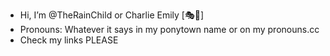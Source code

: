 - Hi, I’m @TheRainChild or Charlie Emily [🎭🎁]
- Pronouns: Whatever it says in my ponytown name or on my pronouns.cc
- Check my links PLEASE
